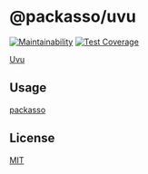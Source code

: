 # @packasso/uvu

[![Maintainability](https://api.codeclimate.com/v1/badges/aaced5b2261f8a59b7cd/maintainability)](https://codeclimate.com/github/qiwi/packasso/maintainability)
[![Test Coverage](https://api.codeclimate.com/v1/badges/aaced5b2261f8a59b7cd/test_coverage)](https://codeclimate.com/github/qiwi/packasso/test_coverage)

[Uvu](https://github.com/lukeed/uvu#readme)

## Usage

[packasso](https://www.npmjs.com/package/packasso)

## License

[MIT](./LICENSE)
